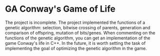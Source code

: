 # GA Conway's Game of Life
The project is incomplete. The project implemented the functions of a genetic algorithm: selection, bitwise crossing of parents, generation and comparison of offspring, mutation of bits/genes. 
When commenting on the functions of the genetic algorithm, you can get an implementation of the game Conway's life in C++. 
In the future, it is worth setting the task of implementing the goal of optimizing the genetic algorithm in the game.
